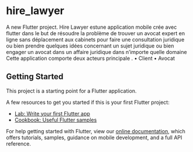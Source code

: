 # hire_lawyer

A new Flutter project.
Hire Lawyer estune application mobile crée avec flutter dans le but de résoudre la problème de trouver un avocat expert en ligne sans déplacement aux cabinets pour faire une consultation juridique ou bien prendre quelques idées concernant un sujet juridique ou bien engager un avocat dans un affaire juridique dans n’importe quelle domaine 
Cette application comporte deux acteurs principale .
•	Client 
•	Avocat


## Getting Started

This project is a starting point for a Flutter application.

A few resources to get you started if this is your first Flutter project:

- [Lab: Write your first Flutter app](https://flutter.dev/docs/get-started/codelab)
- [Cookbook: Useful Flutter samples](https://flutter.dev/docs/cookbook)

For help getting started with Flutter, view our
[online documentation](https://flutter.dev/docs), which offers tutorials,
samples, guidance on mobile development, and a full API reference.
